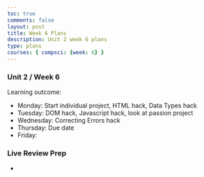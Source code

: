 ```yaml
---
toc: true
comments: false
layout: post
title: Week 6 Plans
description: Unit 2 week 6 plans
type: plans
courses: { compsci: {week: 6} }
---
```


### Unit 2 / Week 6
Learning outcome: 
- Monday: Start individual project, HTML hack, Data Types hack
- Tuesday: DOM hack, Javascript hack, look at passion project
- Wednesday: Correcting Errors hack
- Thursday: Due date
- Friday: 


### Live Review Prep
- 